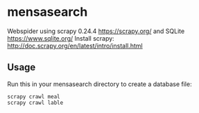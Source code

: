 # mensasearch

Webspider using scrapy 0.24.4 https://scrapy.org/ and SQLite https://www.sqlite.org/
Install scrapy: http://doc.scrapy.org/en/latest/intro/install.html

Usage
-----

Run this in your mensasearch directory to create a database file:   
```
scrapy crawl meal
scrapy crawl lable
```
